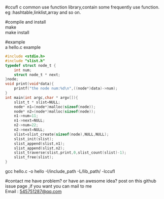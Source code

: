 #ccufl
c common use function library,contain some frequently use function. eg :hashtable,linklist,array and so on.
  
  
#compile and install  
make  
make install  
  
  
#example  
a hello.c example  
```c
#include <stdio.h>
#include "slist.h"
typedef struct node_t {
	int num;
	struct node_t * next;
}node;
void print(void*data){
	printf("the node num:%d\n",((node*)data)->num);
}
int main(int argc,char * argv[]){
	slist_t * slist=NULL;
	node* n1=(node*)malloc(sizeof(node));
	node* n2=(node*)malloc(sizeof(node));
	n1->num=11;
	n1->next=NULL;
	n2->num=22;
	n2->next=NULL;
	slist=slist_create(sizeof(node),NULL,NULL);
	slist_init(slist);
	slist_append(slist,n1);
	slist_append(slist,n2);
	slist_traverse(slist,print,0,slist_count(slist)-1);
	slist_free(slist);
}
```
gcc hello.c -o hello -I/include_path -L/lib_path/ -lccufl 

#contact me
have problem? or have an awesome idea? post on this github issue page ,if you want you can mail to me	
Email  :  <545751287@qq.com> 
